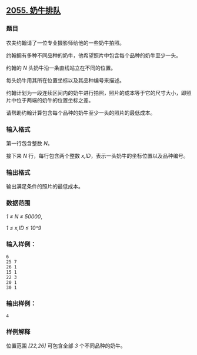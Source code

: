 ## [2055. 奶牛排队](https://www.acwing.com/problem/content/2057/)

### 题目

农夫约翰请了一位专业摄影师给他的一些奶牛拍照。

约翰拥有多种不同品种的奶牛，他希望照片中包含每个品种的奶牛至少一头。

约翰的 *N* 头奶牛沿一条直线站立在不同的位置。

每头奶牛用其所在位置坐标以及其品种编号来描述。

约翰计划为一段连续区间内的奶牛进行拍照，照片的成本等于它的尺寸大小，即照片中位于两端的奶牛的位置坐标之差。

请帮助约翰计算包含每个品种的奶牛至少一头的照片的最低成本。

### 输入格式

第一行包含整数 *N*。

接下来 *N* 行，每行包含两个整数 *x,ID*，表示一头奶牛的坐标位置以及品种编号。

### 输出格式

输出满足条件的照片的最低成本。

### 数据范围

*1 ≤ N ≤ 50000*,

*1 ≤ x,ID ≤ 10^9*

### 输入样例：

```
6
25 7
26 1
15 1
22 3
20 1
30 1
```

### 输出样例：

```
4
```

### 样例解释

位置范围 *[22,26]* 可包含全部 *3* 个不同品种的奶牛。
